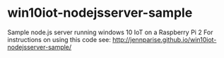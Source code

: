 # win10iot-nodejsserver-sample
Sample node.js server running windows 10 IoT on a Raspberry Pi 2
For instructions on using this code see: http://jennparise.github.io/win10iot-nodejsserver-sample/
